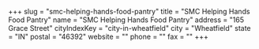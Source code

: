 +++
slug = "smc-helping-hands-food-pantry"
title = "SMC Helping Hands Food Pantry"
name = "SMC Helping Hands Food Pantry"
address = "165 Grace Street"
cityIndexKey = "city-in-wheatfield"
city = "Wheatfield"
state = "IN"
postal = "46392"
website = ""
phone = ""
fax = ""
+++
